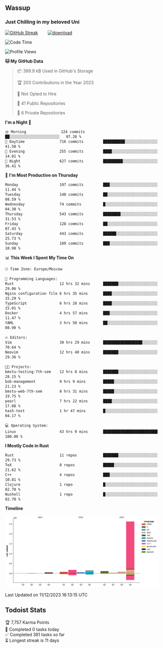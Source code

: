 ## Wassup 
### Just Chilling in my beloved Uni 

<!--
-->

[![GitHub Streak](http://github-readme-streak-stats.herokuapp.com?user=archeoss&theme=shades-of-purple&hide_border=true&date_format=j%20M%5B%20Y%5D)](https://git.io/streak-stats)&nbsp;&nbsp;&nbsp;&nbsp;&nbsp;&nbsp;&nbsp;&nbsp;[![download](https://user-images.githubusercontent.com/68448737/147796309-d8b65b1d-4dde-40d9-b03a-2b42aaa6cd43.jpeg)
](http://bmstu.ru/)

<!--START_SECTION:waka-->
![Code Time](http://img.shields.io/badge/Code%20Time-2%2C217%20hrs%2039%20mins-blue)

![Profile Views](http://img.shields.io/badge/Profile%20Views-1-blue)

**🐱 My GitHub Data** 

> 📦 399.9 kB Used in GitHub's Storage 
 > 
> 🏆 203 Contributions in the Year 2023
 > 
> 🚫 Not Opted to Hire
 > 
> 📜 41 Public Repositories 
 > 
> 🔑 6 Private Repositories 
 > 
**I'm a Night 🦉** 

```text
🌞 Morning                124 commits         ██░░░░░░░░░░░░░░░░░░░░░░░   07.20 % 
🌆 Daytime                716 commits         ██████████░░░░░░░░░░░░░░░   41.58 % 
🌃 Evening                255 commits         ████░░░░░░░░░░░░░░░░░░░░░   14.81 % 
🌙 Night                  627 commits         █████████░░░░░░░░░░░░░░░░   36.41 % 
```
📅 **I'm Most Productive on Thursday** 

```text
Monday                   197 commits         ███░░░░░░░░░░░░░░░░░░░░░░   11.44 % 
Tuesday                  148 commits         ██░░░░░░░░░░░░░░░░░░░░░░░   08.59 % 
Wednesday                74 commits          █░░░░░░░░░░░░░░░░░░░░░░░░   04.30 % 
Thursday                 543 commits         ████████░░░░░░░░░░░░░░░░░   31.53 % 
Friday                   128 commits         ██░░░░░░░░░░░░░░░░░░░░░░░   07.43 % 
Saturday                 443 commits         ██████░░░░░░░░░░░░░░░░░░░   25.73 % 
Sunday                   189 commits         ███░░░░░░░░░░░░░░░░░░░░░░   10.98 % 
```


📊 **This Week I Spent My Time On** 

```text
🕑︎ Time Zone: Europe/Moscow

💬 Programming Languages: 
Rust                     12 hrs 32 mins      ███████░░░░░░░░░░░░░░░░░░   29.06 % 
Nginx configuration file 6 hrs 35 mins       ████░░░░░░░░░░░░░░░░░░░░░   15.29 % 
TypeScript               6 hrs 28 mins       ████░░░░░░░░░░░░░░░░░░░░░   15.01 % 
Docker                   4 hrs 57 mins       ███░░░░░░░░░░░░░░░░░░░░░░   11.47 % 
YAML                     3 hrs 50 mins       ██░░░░░░░░░░░░░░░░░░░░░░░   08.90 % 

🔥 Editors: 
Vim                      30 hrs 29 mins      ██████████████████░░░░░░░   70.64 % 
Neovim                   12 hrs 40 mins      ███████░░░░░░░░░░░░░░░░░░   29.36 % 

🐱‍💻 Projects: 
bmstu-testing-7th-sem    12 hrs 8 mins       ███████░░░░░░░░░░░░░░░░░░   28.15 % 
bob-management           9 hrs 9 mins        █████░░░░░░░░░░░░░░░░░░░░   21.23 % 
bmstu-web-7th-sem        8 hrs 31 mins       █████░░░░░░░░░░░░░░░░░░░░   19.75 % 
pearl                    7 hrs 22 mins       ████░░░░░░░░░░░░░░░░░░░░░   17.08 % 
hash-test                1 hr 47 mins        █░░░░░░░░░░░░░░░░░░░░░░░░   04.17 % 

💻 Operating System: 
Linux                    43 hrs 9 mins       █████████████████████████   100.00 % 
```

**I Mostly Code in Rust** 

```text
Rust                     11 repos            ███████░░░░░░░░░░░░░░░░░░   29.73 % 
TeX                      8 repos             █████░░░░░░░░░░░░░░░░░░░░   21.62 % 
C++                      4 repos             ███░░░░░░░░░░░░░░░░░░░░░░   10.81 % 
Clojure                  1 repo              █░░░░░░░░░░░░░░░░░░░░░░░░   02.70 % 
Nushell                  1 repo              █░░░░░░░░░░░░░░░░░░░░░░░░   02.70 % 
```



**Timeline**

![Lines of Code chart](https://raw.githubusercontent.com/archeoss/archeoss/master/assets/bar_graph.png)


 Last Updated on 11/12/2023 16:13:15 UTC
<!--END_SECTION:waka-->

## Todoist Stats

<!-- TODO-IST:START -->
🏆  7,757 Karma Points           
🌸  Completed 0 tasks today           
✅  Completed 381 tasks so far           
⏳  Longest streak is 11 days
<!-- TODO-IST:END -->
